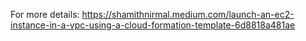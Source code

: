 For more details: https://shamithnirmal.medium.com/launch-an-ec2-instance-in-a-vpc-using-a-cloud-formation-template-6d8818a481ae
